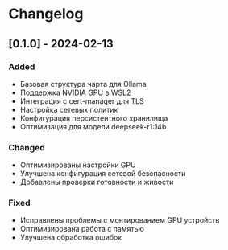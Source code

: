 # Changelog

## [0.1.0] - 2024-02-13

### Added
- Базовая структура чарта для Ollama
- Поддержка NVIDIA GPU в WSL2
- Интеграция с cert-manager для TLS
- Настройка сетевых политик
- Конфигурация персистентного хранилища
- Оптимизация для модели deepseek-r1:14b

### Changed
- Оптимизированы настройки GPU
- Улучшена конфигурация сетевой безопасности
- Добавлены проверки готовности и живости

### Fixed
- Исправлены проблемы с монтированием GPU устройств
- Оптимизирована работа с памятью
- Улучшена обработка ошибок